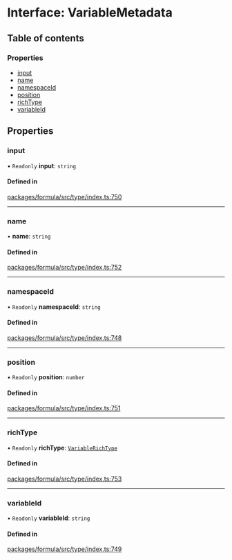 # Interface: VariableMetadata

## Table of contents

### Properties

- [input](VariableMetadata.md#input)
- [name](VariableMetadata.md#name)
- [namespaceId](VariableMetadata.md#namespaceid)
- [position](VariableMetadata.md#position)
- [richType](VariableMetadata.md#richtype)
- [variableId](VariableMetadata.md#variableid)

## Properties

### <a id="input" name="input"></a> input

• `Readonly` **input**: `string`

#### Defined in

[packages/formula/src/type/index.ts:750](https://github.com/mashcard/mashcard/blob/main/packages/formula/src/type/index.ts#L750)

___

### <a id="name" name="name"></a> name

• **name**: `string`

#### Defined in

[packages/formula/src/type/index.ts:752](https://github.com/mashcard/mashcard/blob/main/packages/formula/src/type/index.ts#L752)

___

### <a id="namespaceid" name="namespaceid"></a> namespaceId

• `Readonly` **namespaceId**: `string`

#### Defined in

[packages/formula/src/type/index.ts:748](https://github.com/mashcard/mashcard/blob/main/packages/formula/src/type/index.ts#L748)

___

### <a id="position" name="position"></a> position

• `Readonly` **position**: `number`

#### Defined in

[packages/formula/src/type/index.ts:751](https://github.com/mashcard/mashcard/blob/main/packages/formula/src/type/index.ts#L751)

___

### <a id="richtype" name="richtype"></a> richType

• `Readonly` **richType**: [`VariableRichType`](../README.md#variablerichtype)

#### Defined in

[packages/formula/src/type/index.ts:753](https://github.com/mashcard/mashcard/blob/main/packages/formula/src/type/index.ts#L753)

___

### <a id="variableid" name="variableid"></a> variableId

• `Readonly` **variableId**: `string`

#### Defined in

[packages/formula/src/type/index.ts:749](https://github.com/mashcard/mashcard/blob/main/packages/formula/src/type/index.ts#L749)
